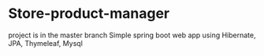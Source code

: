 # Store-product-manager
project is in the master branch
Simple spring boot web app using Hibernate, JPA, Thymeleaf, Mysql
